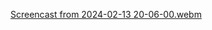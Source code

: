 [Screencast from 2024-02-13 20-06-00.webm](https://github.com/bedo368/yasmina-shop/assets/76117903/b2c2db35-6b27-4d09-a780-58670838d380)
